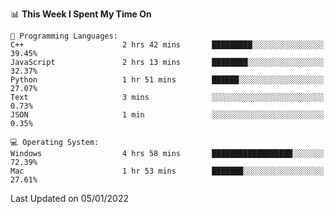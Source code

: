 
<!--START_SECTION:waka-->
📊 **This Week I Spent My Time On** 

```text
💬 Programming Languages: 
C++                      2 hrs 42 mins       █████████░░░░░░░░░░░░░░░░   39.45% 
JavaScript               2 hrs 13 mins       ████████░░░░░░░░░░░░░░░░░   32.37% 
Python                   1 hr 51 mins        ██████░░░░░░░░░░░░░░░░░░░   27.07% 
Text                     3 mins              ░░░░░░░░░░░░░░░░░░░░░░░░░   0.73% 
JSON                     1 min               ░░░░░░░░░░░░░░░░░░░░░░░░░   0.35%

💻 Operating System: 
Windows                  4 hrs 58 mins       ██████████████████░░░░░░░   72.39% 
Mac                      1 hr 53 mins        ███████░░░░░░░░░░░░░░░░░░   27.61%

```


 Last Updated on 05/01/2022
<!--END_SECTION:waka-->
